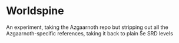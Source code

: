 # Worldspine
An experiment, taking the Azgaarnoth repo but stripping out all the Azgaarnoth-specific references, taking it back to plain 5e SRD levels
